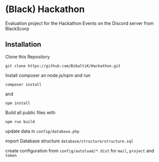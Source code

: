 # (Black) Hackathon
Evaluation project for the Hackathon Events on the Discord server from BlackScorp

## Installation

Clone this Repository

`git clone https://github.com/BibaltiK/Hackathon.git`

Install composer an node.js/npm and run

`composer install`

and

`npm install`

Build all public files with

`npm run build`

update data in `config/database.php`

import Database structure `database/structure/structure.sql`

create configuration from `config/autoload/*.dist` for `mail`, `project` and `token`
